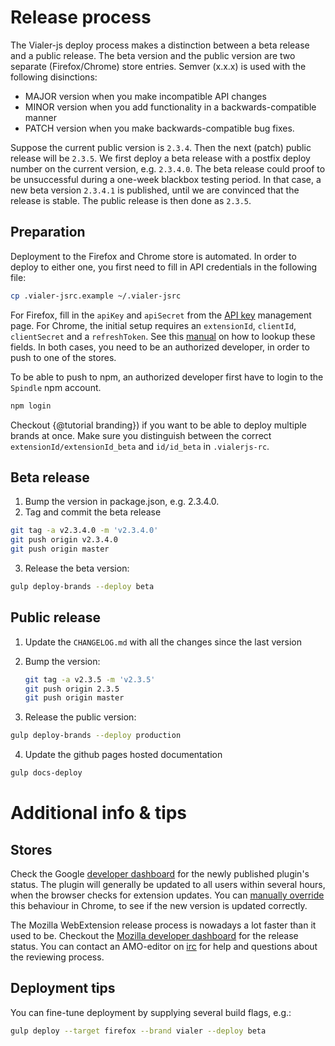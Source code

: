 # Release process
The Vialer-js deploy process makes a distinction between a beta release and
a public release. The beta version and the public version are two separate
(Firefox/Chrome) store entries. Semver (x.x.x) is used with the following
disinctions:

* MAJOR version when you make incompatible API changes
* MINOR version when you add functionality in a backwards-compatible manner
* PATCH version when you make backwards-compatible bug fixes.

Suppose the current public version is `2.3.4`. Then the next (patch) public
release will be `2.3.5`. We first deploy a beta release with a postfix deploy
number on the current version, e.g. `2.3.4.0`. The beta release could proof to
be unsuccessful during a one-week blackbox testing period. In that case, a
new beta version `2.3.4.1` is published, until we are convinced that the
release is stable. The public release is then done as `2.3.5`.


## Preparation
Deployment to the Firefox and Chrome store is automated. In order to deploy
to either one, you first need to fill in API credentials in the following file:

```bash
cp .vialer-jsrc.example ~/.vialer-jsrc
```

For Firefox, fill in the `apiKey` and `apiSecret` from the
[API key](https://addons.mozilla.org/nl/developers/addon/api/key/) management page.
For Chrome, the initial setup requires an `extensionId`, `clientId`, `clientSecret`
and a `refreshToken`. See this
[manual](https://github.com/DrewML/chrome-webstore-upload/blob/master/How%20to%20generate%20Google%20API%20keys.md)
on how to lookup these fields. In both cases, you need to be an authorized
developer, in order to push to one of the stores.

To be able to push to npm, an authorized developer first have to login to the
`Spindle` npm account.

```bash
npm login
```

Checkout {@tutorial branding}) if you want to be able to deploy multiple brands
at once. Make sure you distinguish between the correct `extensionId/extensionId_beta`
and `id/id_beta` in `.vialerjs-rc`.

## Beta release
1. Bump the version in package.json, e.g. 2.3.4.0.
2. Tag and commit the beta release
```bash
git tag -a v2.3.4.0 -m 'v2.3.4.0'
git push origin v2.3.4.0
git push origin master
```
3. Release the beta version:
```bash
gulp deploy-brands --deploy beta
```

## Public release
1. Update the `CHANGELOG.md` with all the changes since the last version

2. Bump the version:

   ```bash
   git tag -a v2.3.5 -m 'v2.3.5'
   git push origin 2.3.5
   git push origin master
   ```

3. Release the public version:
```bash
gulp deploy-brands --deploy production
```

4. Update the github pages hosted documentation
```bash
gulp docs-deploy
```


# Additional info & tips

## Stores
Check the Google [developer dashboard](https://chrome.google.com/webstore/developer/dashboard?)
for the newly published plugin's status. The plugin will generally be updated to all users
within several hours, when the browser checks for extension updates. You can [manually override](https://developer.chrome.com/apps/autoupdate#testing) this behaviour in Chrome,
to see if the new version is updated correctly.


The Mozilla WebExtension release process is nowadays a lot faster than it used
to be. Checkout the [Mozilla developer dashboard](https://addons.mozilla.org/nl/developers/addon/vialer/versions)
for the release status. You can contact an AMO-editor on [irc](irc://mozilla.org/%23amo)
for help and questions about the reviewing process.

## Deployment tips
You can fine-tune deployment by supplying several build flags, e.g.:

   ```bash
   gulp deploy --target firefox --brand vialer --deploy beta
   ```
